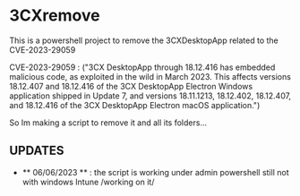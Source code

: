 # 3CXremove
This is a powershell project to remove the 3CXDesktopApp related to the CVE-2023-29059

CVE-2023-29059 : ("3CX DesktopApp through 18.12.416 has embedded malicious code, as exploited in the wild in March 2023. This affects versions 18.12.407 and 18.12.416 of the 3CX DesktopApp Electron Windows application shipped in Update 7, and versions 18.11.1213, 18.12.402, 18.12.407, and 18.12.416 of the 3CX DesktopApp Electron macOS application.")

So Im making a script to remove it and all its folders...

## UPDATES

* ** 06/06/2023 ** : the script is working under admin powershell still not with windows Intune /working on it/
